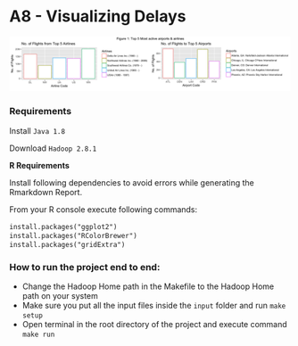 # A8 - Visualizing Delays


![top](images/top.png)

### Requirements

Install `Java 1.8`

Download `Hadoop 2.8.1`

**R Requirements**

Install following dependencies to avoid errors while generating the Rmarkdown Report.

From your R console execute following commands:

```
install.packages("ggplot2")
install.packages("RColorBrewer")
install.packages("gridExtra")
```

### How to run the project end to end:

* Change the Hadoop Home path in the Makefile to the Hadoop Home path on your system
* Make sure you put all the input files inside the `input` folder and run `make setup`
* Open terminal in the root directory of the project and execute command `make run`
